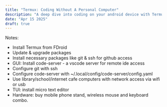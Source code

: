 ```yaml
---
title: "Termux: Coding Without A Personal Computer"
description: "A deep dive into coding on your android device with Termux"
date: "Apr 15 2025"
draft: true
---
```


Notes:

- Install Termux from FDroid
- Update & upgrade packages
- Install necessary packages like git & ssh for github access
- GUI: Install code-server - a vscode server for remote ide access
- Configure git with ssh
- Configure code-server with ~/.local/config/code-server/config.yaml
- Use library/school/internet cafe computers with network access via wifi or usb
- TUI: install micro text editor
- Hardware: buy mobile phone stand, wireless mouse and keyboard combo.   



